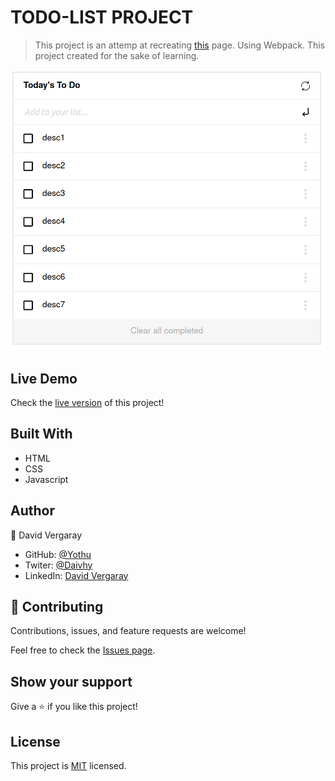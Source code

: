 # TODO-LIST PROJECT

> This project is an attemp at recreating [this](https://web.archive.org/web/20180320194056/http://www.getminimalist.com:80/) page. Using Webpack. This project created for the sake of learning.

![screenshot](./project_screenshot.png)

## Live Demo

Check the [live version](https://yothu.github.io/todo-list/dist/) of this project!

## Built With

- HTML
- CSS
- Javascript

## Author

👤 David Vergaray

- GitHub:   [@Yothu](https://github.com/Yothu)
- Twiter:   [@Daivhy](https://twitter.com/Daivhy)
- LinkedIn: [David Vergaray](https://www.linkedin.com/in/david-vergaray-almontes-051a11127/)

## 🤝 Contributing

Contributions, issues, and feature requests are welcome!

Feel free to check the [Issues page](./issues/).

## Show your support

Give a ⭐️ if you like this project!

## License

This project is [MIT](./MIT.md) licensed.
